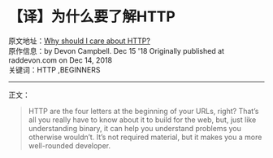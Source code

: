 # 【译】为什么要了解HTTP
原文地址：[Why should I care about HTTP?](https://dev.to/raddevon/why-should-i-care-about-http-2em3)  
原作信息：by Devon Campbell. Dec 15 '18 Originally published at raddevon.com on Dec 14, 2018  
关键词：HTTP ,BEGINNERS
***
正文：
> HTTP are the four letters at the beginning of your URLs, right? That’s all you really have to know about it to build for the web, but, just like understanding binary, it can help you understand problems you otherwise wouldn’t. It’s not required material, but it makes you a more well-rounded developer.

